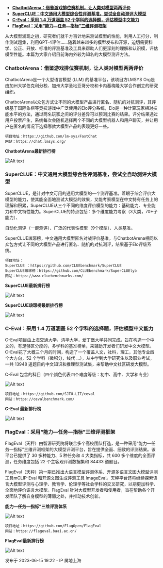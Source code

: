 - [**ChatbotArena：借鉴游戏排位赛机制，让人类对模型两两评价**](#chatbotarena借鉴游戏排位赛机制让人类对模型两两评价)
- [**SuperCLUE：中文通用大模型综合性评测基准，尝试全自动测评大模型**](#superclue中文通用大模型综合性评测基准尝试全自动测评大模型)
- [**C-Eval：采用 1.4 万道涵盖 52 个学科的选择题，评估模型中文能力**](#c-eval采用-14-万道涵盖-52-个学科的选择题评估模型中文能力)
- [**FlagEval：采用“能力—任务—指标”三维评测框架**](#flageval采用能力任务指标三维评测框架)

从大模型涌现之初，研究者们就千方百计地来测试模型的性能，利用人工打分，制作测试题集，利用GPT-4评估……随着越来越多的模型发布和开源，迫切需要科学、公正、开放、标准的评测基准及工具来帮助人们更深刻的理解和认识模，评估模型性能。本篇为大家介绍目前海内外较为知名的大模型测评方法。

### **ChatbotArena：借鉴游戏排位赛机制，让人类对模型两两评价**

ChatbotArena是一个大型语言模型 (LLM) 的基准平台，该项目方LMSYS Org是由加州大学伯克利分校、加州大学圣地亚哥分校和卡内基梅隆大学合作创立的研究组织。

ChatbotArena以众包方式让不同的大模型产品进行匿名、随机的对抗测评，其评级基于国际象棋等竞技游戏中广泛使用的Elo评分系统，Elo是一种计算玩家相对技能水平的方法，通过两名玩家之间的评分差异可以预测比赛的结果。评分结果通过用户投票产生，系统每次会随机选择两个不同的大模型机器人和用户聊天，并让用户在匿名的情况下选择哪款大模型产品的表现更好一些。

```text
项目地址：https://github.com/lm-sys/FastChat
网站：https://chat.lmsys.org/
```

**ChatbotArena最新排行榜**

![Alt text](../pic/001.png)

### **SuperCLUE：中文通用大模型综合性评测基准，尝试全自动测评大模型**

SuperCLUE，是针对中文可用的通用大模型的一个测评基准。着眼于综合评价大模型的能力，使其能全面地测试大模型的效果，又能考察模型在中文特有任务上的理解和积累，SuperCLUE从三个不同的维度评价模型的能力：基础能力、专业能力和中文特性能力。SuperCLUE的特点包括：多个维度能力考察（3大类，70+子能力）、

自动化测评（一键测评）、广泛的代表性模型（9个模型）、人类基准。

SuperCLUE琅琊榜，中文通用大模型匿名对战评价基准，与ChatbotArena相同以众包方式让不同的大模型产品进行匿名、随机的对抗测评，结果基于Elo评级系统。

```text
项目地址：
SuperCLUE ：https://github.com/CLUEbenchmark/SuperCLUE
SuperCLUE琅琊榜：https://github.com/CLUEbenchmark/SuperCLUElyb
网站：https://www.cluebenchmarks.com/
```

**SuperCLUE最新排行榜**

![Alt text](../pic/002.png)

**SuperCLUE琅琊榜最新排行榜**

![Alt text](../pic/003.png)

### **C-Eval：采用 1.4 万道涵盖 52 个学科的选择题，评估模型中文能力**

C-Eval项目由上海交通大学，清华大学，爱丁堡大学共同完成。旨在构造一个中文的，有足够区分度的，多学科的基准榜单，来辅助开发者们研发中文大模型。C-Eval花了大概三个月的时间，构造了一个覆盖人文，社科，理工，其他专业四个大方向，52 个学科（微积分，线代 …），从中学到大学研究生以及职业考试，一共 13948 道题目的中文知识和推理型测试集，来帮助中文社区研发大模型。

C-Eval 包含的科目（四个颜色代表四个难度等级：初中、高中、大学和专业）

![Alt text](../pic/004.png)

```text
项目地址：https://github.com/SJTU-LIT/ceval
网站：https://cevalbenchmark.com/
```

**C-Eval 最新排行榜**

![Alt text](../pic/005.png)

### **FlagEval：采用“能力—任务—指标”三维评测框架**

FlagEval（天秤）由智源研究院将联合多个高校团队打造，是一种采用“能力—任务—指标”三维评测框架的大模型评测平台，旨在提供全面、细致的评测结果。该平台已提供了 30 多种能力、5 种任务和 4 大类指标，共 600 多个维度的全面评测，任务维度包括 22 个主客观评测数据集和 84433 道题目。

FlagEval（天秤）第一期已推出大语言模型评测体系、开源多语言文图大模型评测工具mCLIP-Eval 和开源文图生成评测工具 ImageEval。天秤平台还将继续探索语言大模型评测与心理学、教育学、伦理学等社会学科的交叉研究，以期更加科学、全面地评价语言大模型。FlagEval 针对大模型开发者和使用者，旨在帮助各个开发团队了解自身模型的薄弱之处，并推动技术创新。

**能力—任务—指标”三维评测体系**

![Alt text](../pic/006.png)

```text
项目地址：https://github.com/FlagOpen/FlagEval
网站：https://flageval.baai.ac.cn/
```

**FlagEval最新排行榜**

![Alt text](../pic/007.png)

发布于 2023-06-15 19:22・IP 属地上海
